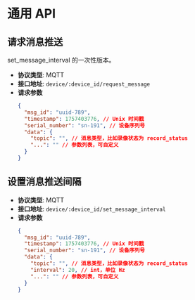 # 通用 API

## 请求消息推送

set_message_interval 的一次性版本。

- **协议类型**: MQTT
- **接口地址**: `device/:device_id/request_message`
- **请求参数**
  ```json
  {
    "msg_id": "uuid-789",
    "timestamp": 1757403776, // Unix 时间戳
    "serial_number": "sn-191", // 设备序列号
    "data": {
      "topic": "", // 消息类型，比如录像状态为 record_status
      "...": "" // 参数列表，可自定义
    }
  }
  ```

## 设置消息推送间隔

- **协议类型**: MQTT
- **接口地址**: `device/:device_id/set_message_interval`
- **请求参数**
  ```json
  {
    "msg_id": "uuid-789",
    "timestamp": 1757403776, // Unix 时间戳
    "serial_number": "sn-191", // 设备序列号
    "data": {
      "topic": "", // 消息类型，比如录像状态为 record_status
      "interval": 20, // int，单位 Hz
      "...": "" // 参数列表，可自定义
    }
  }
  ```
